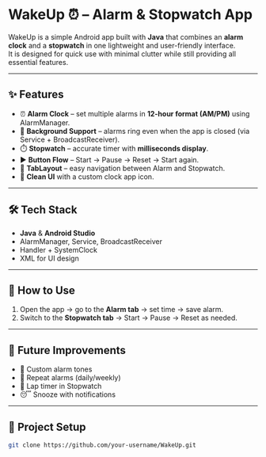 # WakeUp ⏰ – Alarm & Stopwatch App  

WakeUp is a simple Android app built with **Java** that combines an **alarm clock** and a **stopwatch** in one lightweight and user-friendly interface.  
It is designed for quick use with minimal clutter while still providing all essential features.  

---

## ✨ Features  
- ⏰ **Alarm Clock** – set multiple alarms in **12-hour format (AM/PM)** using AlarmManager.  
- 🔔 **Background Support** – alarms ring even when the app is closed (via Service + BroadcastReceiver).  
- ⏱️ **Stopwatch** – accurate timer with **milliseconds display**.  
- ▶️ **Button Flow** – Start → Pause → Reset → Start again.  
- 📑 **TabLayout** – easy navigation between Alarm and Stopwatch.  
- 🎨 **Clean UI** with a custom clock app icon.  

---

## 🛠️ Tech Stack  
- **Java** & **Android Studio**  
- AlarmManager, Service, BroadcastReceiver  
- Handler + SystemClock  
- XML for UI design  

---

## 📱 How to Use  
1. Open the app → go to the **Alarm tab** → set time → save alarm.  
2. Switch to the **Stopwatch tab** → Start → Pause → Reset as needed.  

---

## 🚀 Future Improvements  
- 🎵 Custom alarm tones  
- 🔁 Repeat alarms (daily/weekly)  
- 🏁 Lap timer in Stopwatch  
- 😴 Snooze with notifications  

---

## 📂 Project Setup  
```bash
git clone https://github.com/your-username/WakeUp.git
